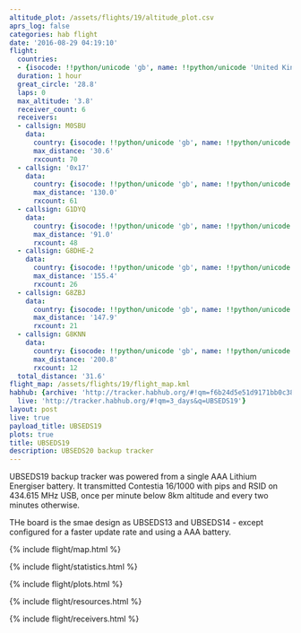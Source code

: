 ```yaml
---
altitude_plot: /assets/flights/19/altitude_plot.csv
aprs_log: false
categories: hab flight
date: '2016-08-29 04:19:10'
flight:
  countries:
  - {isocode: !!python/unicode 'gb', name: !!python/unicode 'United Kingdom'}
  duration: 1 hour
  great_circle: '28.8'
  laps: 0
  max_altitude: '3.8'
  receiver_count: 6
  receivers:
  - callsign: M0SBU
    data:
      country: {isocode: !!python/unicode 'gb', name: !!python/unicode 'United Kingdom'}
      max_distance: '30.6'
      rxcount: 70
  - callsign: '0x17'
    data:
      country: {isocode: !!python/unicode 'gb', name: !!python/unicode 'United Kingdom'}
      max_distance: '130.0'
      rxcount: 61
  - callsign: G1DYQ
    data:
      country: {isocode: !!python/unicode 'gb', name: !!python/unicode 'United Kingdom'}
      max_distance: '91.0'
      rxcount: 48
  - callsign: G8DHE-2
    data:
      country: {isocode: !!python/unicode 'gb', name: !!python/unicode 'United Kingdom'}
      max_distance: '155.4'
      rxcount: 26
  - callsign: G8ZBJ
    data:
      country: {isocode: !!python/unicode 'gb', name: !!python/unicode 'United Kingdom'}
      max_distance: '147.9'
      rxcount: 21
  - callsign: G8KNN
    data:
      country: {isocode: !!python/unicode 'gb', name: !!python/unicode 'United Kingdom'}
      max_distance: '200.8'
      rxcount: 12
  total_distance: '31.6'
flight_map: /assets/flights/19/flight_map.kml
habhub: {archive: 'http://tracker.habhub.org/#!qm=f6b24d5e51d9171bb0c380ef78d3303d',
  live: 'http://tracker.habhub.org/#!qm=3_days&q=UBSEDS19'}
layout: post
live: true
payload_title: UBSEDS19
plots: true
title: UBSEDS19
description: UBSEDS20 backup tracker
---
```


UBSEDS19 backup tracker was powered from a single AAA Lithium
Energiser battery. It transmitted Contestia 16/1000 with pips and RSID
on 434.615 MHz USB, once per minute below 8km altitude and every two
minutes otherwise.

THe board is the smae design as UBSEDS13 and UBSEDS14 - except
configured for a faster update rate and using a AAA battery.

<!--more-->

{% include flight/map.html %}

{% include flight/statistics.html %}

{% include flight/plots.html %}

{% include flight/resources.html %}

{% include flight/receivers.html %}
